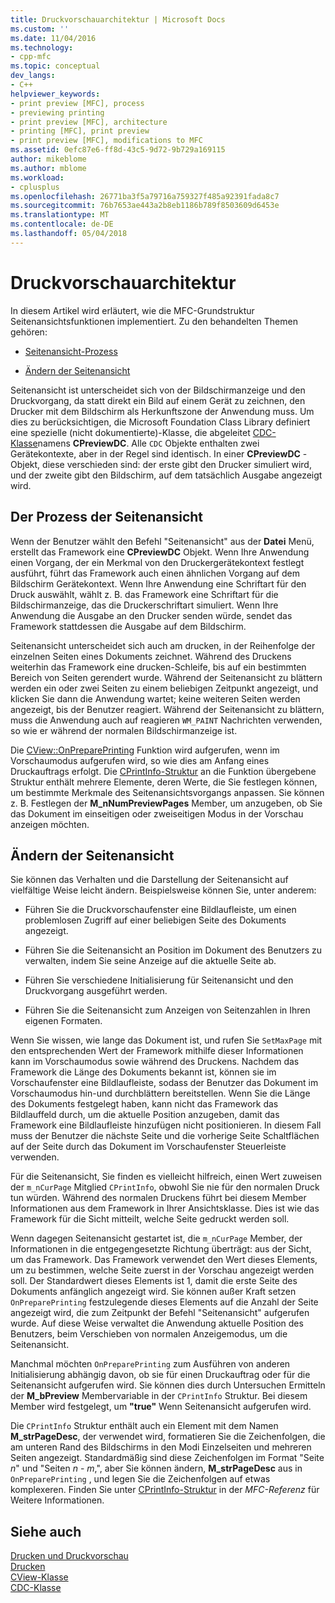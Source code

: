 ```yaml
---
title: Druckvorschauarchitektur | Microsoft Docs
ms.custom: ''
ms.date: 11/04/2016
ms.technology:
- cpp-mfc
ms.topic: conceptual
dev_langs:
- C++
helpviewer_keywords:
- print preview [MFC], process
- previewing printing
- print preview [MFC], architecture
- printing [MFC], print preview
- print preview [MFC], modifications to MFC
ms.assetid: 0efc87e6-ff8d-43c5-9d72-9b729a169115
author: mikeblome
ms.author: mblome
ms.workload:
- cplusplus
ms.openlocfilehash: 26771ba3f5a79716a759327f485a92391fada8c7
ms.sourcegitcommit: 76b7653ae443a2b8eb1186b789f8503609d6453e
ms.translationtype: MT
ms.contentlocale: de-DE
ms.lasthandoff: 05/04/2018
---
```

# <a name="print-preview-architecture"></a>Druckvorschauarchitektur
In diesem Artikel wird erläutert, wie die MFC-Grundstruktur Seitenansichtsfunktionen implementiert. Zu den behandelten Themen gehören:  
  
-   [Seitenansicht-Prozess](#_core_the_print_preview_process)  
  
-   [Ändern der Seitenansicht](#_core_modifying_print_preview)  
  
 Seitenansicht ist unterscheidet sich von der Bildschirmanzeige und den Druckvorgang, da statt direkt ein Bild auf einem Gerät zu zeichnen, den Drucker mit dem Bildschirm als Herkunftszone der Anwendung muss. Um dies zu berücksichtigen, die Microsoft Foundation Class Library definiert eine spezielle (nicht dokumentierte)-Klasse, die abgeleitet [CDC-Klasse](../mfc/reference/cdc-class.md)namens **CPreviewDC**. Alle `CDC` Objekte enthalten zwei Gerätekontexte, aber in der Regel sind identisch. In einer **CPreviewDC** -Objekt, diese verschieden sind: der erste gibt den Drucker simuliert wird, und der zweite gibt den Bildschirm, auf dem tatsächlich Ausgabe angezeigt wird.  
  
##  <a name="_core_the_print_preview_process"></a> Der Prozess der Seitenansicht  
 Wenn der Benutzer wählt den Befehl "Seitenansicht" aus der **Datei** Menü, erstellt das Framework eine **CPreviewDC** Objekt. Wenn Ihre Anwendung einen Vorgang, der ein Merkmal von den Druckergerätekontext festlegt ausführt, führt das Framework auch einen ähnlichen Vorgang auf dem Bildschirm Gerätekontext. Wenn Ihre Anwendung eine Schriftart für den Druck auswählt, wählt z. B. das Framework eine Schriftart für die Bildschirmanzeige, das die Druckerschriftart simuliert. Wenn Ihre Anwendung die Ausgabe an den Drucker senden würde, sendet das Framework stattdessen die Ausgabe auf dem Bildschirm.  
  
 Seitenansicht unterscheidet sich auch am drucken, in der Reihenfolge der einzelnen Seiten eines Dokuments zeichnet. Während des Druckens weiterhin das Framework eine drucken-Schleife, bis auf ein bestimmten Bereich von Seiten gerendert wurde. Während der Seitenansicht zu blättern werden ein oder zwei Seiten zu einem beliebigen Zeitpunkt angezeigt, und klicken Sie dann die Anwendung wartet; keine weiteren Seiten werden angezeigt, bis der Benutzer reagiert. Während der Seitenansicht zu blättern, muss die Anwendung auch auf reagieren `WM_PAINT` Nachrichten verwenden, so wie er während der normalen Bildschirmanzeige ist.  
  
 Die [CView::OnPreparePrinting](../mfc/reference/cview-class.md#onprepareprinting) Funktion wird aufgerufen, wenn im Vorschaumodus aufgerufen wird, so wie dies am Anfang eines Druckauftrags erfolgt. Die [CPrintInfo-Struktur](../mfc/reference/cprintinfo-structure.md) an die Funktion übergebene Struktur enthält mehrere Elemente, deren Werte, die Sie festlegen können, um bestimmte Merkmale des Seitenansichtsvorgangs anpassen. Sie können z. B. Festlegen der **M_nNumPreviewPages** Member, um anzugeben, ob Sie das Dokument im einseitigen oder zweiseitigen Modus in der Vorschau anzeigen möchten.  
  
##  <a name="_core_modifying_print_preview"></a> Ändern der Seitenansicht  
 Sie können das Verhalten und die Darstellung der Seitenansicht auf vielfältige Weise leicht ändern. Beispielsweise können Sie, unter anderem:  
  
-   Führen Sie die Druckvorschaufenster eine Bildlaufleiste, um einen problemlosen Zugriff auf einer beliebigen Seite des Dokuments angezeigt.  
  
-   Führen Sie die Seitenansicht an Position im Dokument des Benutzers zu verwalten, indem Sie seine Anzeige auf die aktuelle Seite ab.  
  
-   Führen Sie verschiedene Initialisierung für Seitenansicht und den Druckvorgang ausgeführt werden.  
  
-   Führen Sie die Seitenansicht zum Anzeigen von Seitenzahlen in Ihren eigenen Formaten.  
  
 Wenn Sie wissen, wie lange das Dokument ist, und rufen Sie `SetMaxPage` mit den entsprechenden Wert der Framework mithilfe dieser Informationen kann im Vorschaumodus sowie während des Druckens. Nachdem das Framework die Länge des Dokuments bekannt ist, können sie im Vorschaufenster eine Bildlaufleiste, sodass der Benutzer das Dokument im Vorschaumodus hin-und durchblättern bereitstellen. Wenn Sie die Länge des Dokuments festgelegt haben, kann nicht das Framework das Bildlauffeld durch, um die aktuelle Position anzugeben, damit das Framework eine Bildlaufleiste hinzufügen nicht positionieren. In diesem Fall muss der Benutzer die nächste Seite und die vorherige Seite Schaltflächen auf der Seite durch das Dokument im Vorschaufenster Steuerleiste verwenden.  
  
 Für die Seitenansicht, Sie finden es vielleicht hilfreich, einen Wert zuweisen der `m_nCurPage` Mitglied `CPrintInfo`, obwohl Sie nie für den normalen Druck tun würden. Während des normalen Druckens führt bei diesem Member Informationen aus dem Framework in Ihrer Ansichtsklasse. Dies ist wie das Framework für die Sicht mitteilt, welche Seite gedruckt werden soll.  
  
 Wenn dagegen Seitenansicht gestartet ist, die `m_nCurPage` Member, der Informationen in die entgegengesetzte Richtung überträgt: aus der Sicht, um das Framework. Das Framework verwendet den Wert dieses Elements, um zu bestimmen, welche Seite zuerst in der Vorschau angezeigt werden soll. Der Standardwert dieses Elements ist 1, damit die erste Seite des Dokuments anfänglich angezeigt wird. Sie können außer Kraft setzen `OnPreparePrinting` festzulegende dieses Elements auf die Anzahl der Seite angezeigt wird, die zum Zeitpunkt der Befehl "Seitenansicht" aufgerufen wurde. Auf diese Weise verwaltet die Anwendung aktuelle Position des Benutzers, beim Verschieben von normalen Anzeigemodus, um die Seitenansicht.  
  
 Manchmal möchten `OnPreparePrinting` zum Ausführen von anderen Initialisierung abhängig davon, ob sie für einen Druckauftrag oder für die Seitenansicht aufgerufen wird. Sie können dies durch Untersuchen Ermitteln der **M_bPreview** Membervariable in der `CPrintInfo` Struktur. Bei diesem Member wird festgelegt, um **"true"** Wenn Seitenansicht aufgerufen wird.  
  
 Die `CPrintInfo` Struktur enthält auch ein Element mit dem Namen **M_strPageDesc**, der verwendet wird, formatieren Sie die Zeichenfolgen, die am unteren Rand des Bildschirms in den Modi Einzelseiten und mehreren Seiten angezeigt. Standardmäßig sind diese Zeichenfolgen im Format "Seite *n*" und "Seiten *n* - *m*,", aber Sie können ändern, **M_strPageDesc** aus in `OnPreparePrinting` , und legen Sie die Zeichenfolgen auf etwas komplexeren. Finden Sie unter [CPrintInfo-Struktur](../mfc/reference/cprintinfo-structure.md) in der *MFC-Referenz* für Weitere Informationen.  
  
## <a name="see-also"></a>Siehe auch  
 [Drucken und Druckvorschau](../mfc/printing-and-print-preview.md)   
 [Drucken](../mfc/printing.md)   
 [CView-Klasse](../mfc/reference/cview-class.md)   
 [CDC-Klasse](../mfc/reference/cdc-class.md)
